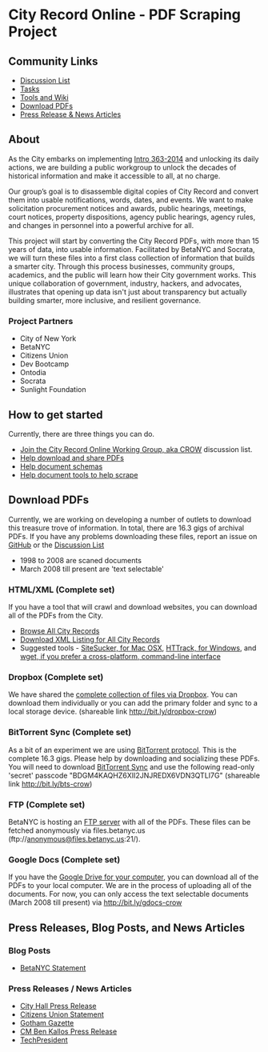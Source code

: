 # City Record Online - PDF Scraping Project


## Community Links
* [Discussion List](http://bitly.com/nyc-crow)
* [Tasks](https://github.com/CityOfNewYork/CROL-PDF/issues)
* [Tools and Wiki](https://github.com/CityOfNewYork/CROL-PDF/wiki)
* [Download PDFs](https://github.com/CityOfNewYork/CROL-PDF#download-pdfs)
* [Press Release & News Articles](https://github.com/CityOfNewYork/CROL-PDF#press-releases-blog-posts-and-news-articles)

## About
As the City embarks on implementing [Intro 363-2014](http://legistar.council.nyc.gov/LegislationDetail.aspx?ID=1805811&GUID=2C43AAFE-A6EB-4B58-8DE2-C17D2E059C3D&Options=ID%7cText%7c&Search=363) and unlocking its daily actions, we are building a public workgroup to unlock the decades of historical information and make it accessible to all, at no charge. 

Our group’s goal is to disassemble digital copies of City Record and convert them into usable notifications, words, dates, and events. We want to make solicitation procurement notices and awards, public hearings, meetings, court notices, property dispositions, agency public hearings, agency rules, and changes in personnel into a powerful archive for all. 

This project will start by converting the City Record PDFs, with more than 15 years of data, into usable information. Facilitated by BetaNYC and Socrata, we will turn these files into a first class collection of information that builds a smarter city. Through this process businesses, community groups, academics, and the public will learn how their City government works. This unique collaboration of government, industry, hackers, and advocates, illustrates that opening up data isn't just about transparency but actually building smarter, more inclusive, and resilient governance.

### Project Partners
* City of New York
* BetaNYC
* Citizens Union 
* Dev Bootcamp 
* Ontodia
* Socrata
* Sunlight Foundation

## How to get started
Currently, there are three things you can do.
* [Join the City Record Online Working Group, aka CROW](http://bitly.com/nyc-crow) discussion list.
* [Help download and share PDFs](https://github.com/CityOfNewYork/CROL-PDF#download-pdfs)
* [Help document schemas](https://github.com/CityOfNewYork/CROL-PDF/wiki)
* [Help document tools to help scrape](https://github.com/CityOfNewYork/CROL-PDF/wiki/Scraping-tools)

## Download PDFs
Currently, we are working on developing a number of outlets to download this treasure trove of information. In total, there are 16.3 gigs of archival PDFs. If you have any problems downloading these files, report an issue on [GitHub](https://github.com/CityOfNewYork/CROL-PDF/issues) or the [Discussion List](https://groups.google.com/a/betanyc.us/forum/#!forum/nyc-crol.public)
* 1998 to 2008 are scaned documents
* March 2008 till present are 'text selectable'

### HTML/XML (Complete set)
If you have a tool that will crawl and download websites, you can download all of the PDFs from the City. 
* [Browse All City Records](http://www.nyc.gov/html/misc/html/cityrecord/cityrecord.html)
* [Download XML Listing for All City Records](http://www.nyc.gov/html/misc/html/cityrecord/cityrecord.xml)
* Suggested tools - [SiteSucker, for Mac OSX](http://www.sitesucker.us/home.html), [HTTrack, for Windows](http://www.httrack.com), and [wget, if you prefer a cross-platform, command-line interface](http://www.linuxjournal.com/content/downloading-entire-web-site-wget)

### Dropbox (Complete set)
We have shared the [complete collection of files via Dropbox](http://bit.ly/dropbox-crow). You can download them individually or you can add the primary folder and sync to a local storage device. (shareable link http://bit.ly/dropbox-crow)

### BitTorrent Sync (Complete set)
As a bit of an experiment we are using [BitTorrent protocol](http://en.wikipedia.org/wiki/BitTorrent). This is the complete 16.3 gigs. Please help by downloading and socializing these PDFs. You will need to download [BitTorrent Sync](http://www.bittorrent.com/sync/get-started) and use the following read-only 'secret' passcode "BDGM4KAQHZ6XII2JNJREDX6VDN3QTLI7G" (shareable link http://bit.ly/bts-crow)

### FTP (Complete set)
BetaNYC is hosting an [FTP server](http://en.wikipedia.org/wiki/File_Transfer_Protocol) with all of the PDFs. These files can be fetched anonymously via files.betanyc.us (ftp://anonymous@files.betanyc.us:21/).

### Google Docs (Complete set)
If you have the [Google Drive for your computer](https://tools.google.com/dlpage/drive), you can download all of the PDFs to your local computer. We are in the process of uploading all of the documents. For now, you can only access the text selectable documents (March 2008 till present) via http://bit.ly/gdocs-crow 


## Press Releases, Blog Posts, and News Articles

### Blog Posts
* [BetaNYC Statement](http://blog.betanyc.org/post/94088164367/betanycs-statement-on-the-signing-of-nycs-openlaw-and)

### Press Releases / News Articles 
* [City Hall Press Release](http://www1.nyc.gov/office-of-the-mayor/news/393-14/mayor-bill-de-blasio-signs-two-transparency-bills-law-public-private-partnership-to)
* [Citizens Union Statement](http://us3.campaign-archive1.com/?u=ca0fb41d668202ba6cc542ca8&id=91fa752d3f&e=[UNIQID])
* [Gotham Gazette](http://www.gothamgazette.com/index.php/government/5211-de-blasio-embraces-civic-tech-bill-city-record-online)
* [CM Ben Kallos Press Release](http://benkallos.com/press-release/mayor-bill-de-blasio-signs-two-transparency-bills-law-announces-public-private-partner)
* [TechPresident](http://techpresident.com/news/25231/new-york-city-and-silicon-valley-local-government-innovation-gets-outside-help)


